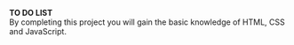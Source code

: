 <b>TO DO LIST</b><br>
By completing this project you will gain the basic knowledge of HTML, CSS and JavaScript.

